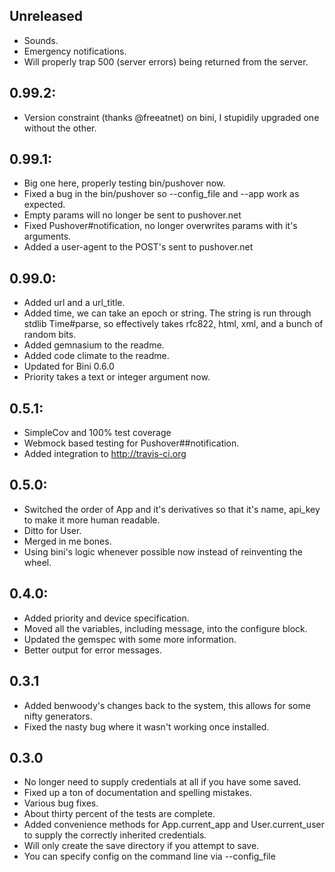 ## Unreleased
  * Sounds.
  * Emergency notifications.
  * Will properly trap 500 (server errors) being returned from the server.

## 0.99.2:
  * Version constraint (thanks @freeatnet) on bini, I stupidily upgraded one without the other.

## 0.99.1:
  * Big one here, properly testing bin/pushover now.
  * Fixed a bug in the bin/pushover so --config_file and --app work as expected.
  * Empty params will no longer be sent to pushover.net
  * Fixed Pushover#notification, no longer overwrites params with it's arguments.
  * Added a user-agent to the POST's sent to pushover.net

## 0.99.0:
  * Added url and a url_title.
  * Added time, we can take an epoch or string.  The string is run through stdlib Time#parse, so effectively takes rfc822, html, xml, and a bunch of random bits.
  * Added gemnasium to the readme.
  * Added code climate to the readme.
  * Updated for Bini 0.6.0
  * Priority takes a text or integer argument now.

## 0.5.1:
  * SimpleCov and 100% test coverage
  * Webmock based testing for Pushover##notification.
  * Added integration to http://travis-ci.org

## 0.5.0:
  * Switched the order of App and it's derivatives so that it's name, api_key to make it more human readable.
   * Ditto for User.
  * Merged in me bones.
  * Using bini's logic whenever possible now instead of reinventing the wheel.

## 0.4.0:
  * Added priority and device specification.
  * Moved all the variables, including message, into the configure block.
  * Updated the gemspec with some more information.
  * Better output for error messages.

## 0.3.1
  * Added benwoody's changes back to the system, this allows for some nifty generators.
  * Fixed the nasty bug where it wasn't working once installed.

## 0.3.0
 * No longer need to supply credentials at all if you have some saved.
 * Fixed up a ton of documentation and spelling mistakes.
 * Various bug fixes.
 * About thirty percent of the tests are complete.
 * Added convenience methods for App.current_app and User.current_user to supply the correctly inherited credentials.
 * Will only create the save directory if you attempt to save.
 * You can specify config on the command line via --config_file
